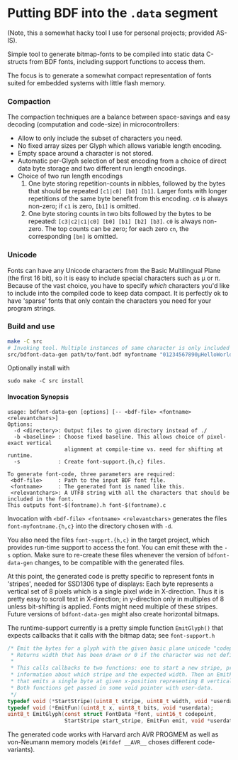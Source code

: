 Putting BDF into the `.data` segment
====================================

(Note, this a somewhat hacky tool I use for personal projects; provided AS-IS).

Simple tool to generate bitmap-fonts to be compiled into static data C-structs
from BDF fonts, including support functions to access them.

The focus is to generate a somewhat compact representation of fonts suited
for embedded systems with little flash memory.

### Compaction

The compaction techniques are a balance between space-savings and easy
decoding (computation and code-size) in microcontrollers:

  * Allow to only include the subset of characters you need.
  * No fixed array sizes per Glyph which allows variable length encoding.
  * Empty space around a character is not stored.
  * Automatic per-Glyph selection of best encoding from a choice of direct
    data byte storage and two different run length encodings.
  * Choice of two run length encodings
    1) One byte storing repetition-counts in nibbles, followed by
       the bytes that should be repeated `[c1|c0] [b0] [b1]`.
       Larger fonts with longer repetitions of the same byte benefit from
       this encoding. `c0` is always non-zero; if `c1` is zero, `[b1]` is
       omitted.
    2) One byte storing counts in two bits followed by the bytes to
       be repeated: `[c3|c2|c1|c0] [b0] [b1] [b2] [b3]`.
       `c0` is always non-zero. The top counts can be zero; for each
       zero `cn`, the corresponding `[bn]` is omitted.

### Unicode

Fonts can have any Unicode characters from the Basic Multilingual Plane (the
first 16 bit), so it is easy to include special characters such as μ or π.
Because of the vast choice, you have to specify _which_ characters you'd like
to include into the compiled code to keep data compact. It is perfectly
ok to have 'sparse' fonts that only contain the characters you need for
your program strings.

### Build and use
```bash
make -C src
# Invoking tool. Multiple instances of same character is only included once.
src/bdfont-data-gen path/to/font.bdf myfontname "01234567890μHelloWorld"
```

Optionally install with
```
sudo make -C src install
```

#### Invocation Synopsis
```
usage: bdfont-data-gen [options] [-- <bdf-file> <fontname> <relevantchars>]
Options:
  -d <directory>: Output files to given directory instead of ./
  -b <baseline> : Choose fixed baseline. This allows choice of pixel-exact vertical
                  alignment at compile-time vs. need for shifting at runtime.
  -s            : Create font-support.{h,c} files.

To generate font-code, three parameters are required:
 <bdf-file>     : Path to the input BDF font file.
 <fontname>     : The generated font is named like this.
 <relevantchars>: A UTF8 string with all the characters that should be included in the font.
This outputs font-$(fontname).h font-$(fontname).c
```

Invocation with `<bdf-file> <fontname> <relevantchars>` generates the files
`font-myfontname.{h,c}` into the directory chosen with `-d`.

You also need the files `font-supprt.{h,c}` in the target project, which
provides run-time support to access the font. You can emit these with
the `-s` option. Make sure to re-create these files whenever the version
of `bdfont-data-gen` changes, to be compatible with the generated files.

At this point, the generated code is pretty specific to represent fonts in
'stripes', needed for SSD1306 type of displays: Each byte represents a vertical
set of 8 pixels which is a single pixel wide in X-direction. Thus it is pretty
easy to scroll text in X-direction; in y-direction only in
multiples of 8 unless bit-shifting is applied.
Fonts might need multiple of these stripes.
Future versions of `bdfont-data-gen` might also create horizontal bitmaps.

The runtime-support currently is a pretty simple function `EmitGlyph()` that
expects callbacks that it calls with the bitmap data; see `font-support.h`

```c
/* Emit the bytes for a glyph with the given basic plane unicode "codepoint"
 * Returns width that has been drawn or 0 if the character was not defined.
 *
 * This calls callbacks to two functions: one to start a new stripe, providing
 * information about which stripe and the expected width. Then an EmitFun() call
 * that emits a single byte at given x-position representing 8 vertical pixels.
 * Both functions get passed in some void pointer with user-data.
 */
typedef void (*StartStripe)(uint8_t stripe, uint8_t width, void *userdata);
typedef void (*EmitFun)(uint8_t x, uint8_t bits, void *userdata);
uint8_t EmitGlyph(const struct FontData *font, uint16_t codepoint,
                  StartStripe start_stripe, EmitFun emit, void *userdata);
```

The generated code works with Harvard arch AVR PROGMEM as well as von-Neumann
memory models (`#ifdef __AVR__` choses different code-variants).